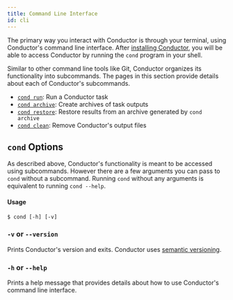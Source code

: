 ```yaml
---
title: Command Line Interface
id: cli
---
```


The primary way you interact with Conductor is through your terminal, using
Conductor's command line interface. After [installing Conductor](overview.md),
you will be able to access Conductor by running the `cond` program in your
shell.

Similar to other command line tools like Git, Conductor organizes its
functionality into subcommands. The pages in this section provide details about
each of Conductor's subcommands.

- [`cond run`](cli/run.md): Run a Conductor task
- [`cond archive`](cli/archive.md): Create archives of task outputs
- [`cond restore`](cli/restore.md): Restore results from an archive generated
  by `cond archive`
- [`cond clean`](cli/clean.md): Remove Conductor's output files

## `cond` Options

As described above, Conductor's functionality is meant to be accessed using
subcommands. However there are a few arguments you can pass to `cond` without a
subcommand. Running `cond` without any arguments is equivalent to running `cond
--help`.

#### Usage
```
$ cond [-h] [-v]
```

### `-v` or `--version`

Prints Conductor's version and exits. Conductor uses [semantic
versioning](https://semver.org).

### `-h` or `--help`

Prints a help message that provides details about how to use Conductor's command
line interface.
